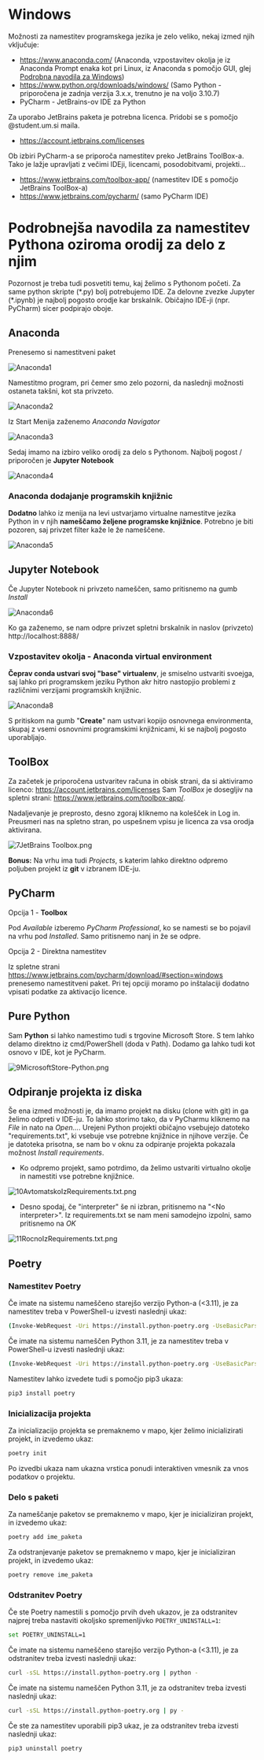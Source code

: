 # Windows
Možnosti za namestitev programskega jezika je zelo veliko, nekaj izmed njih vključuje:
* https://www.anaconda.com/ (Anaconda, vzpostavitev okolja je iz Anaconda Prompt enaka kot pri Linux, iz Anaconda s pomočjo GUI, glej [Podrobna navodila za Windows](./podrobna-navodila/WINDOWS.md))
* https://www.python.org/downloads/windows/ (Samo Python - priporočena je zadnja verzija 3.x.x, trenutno je na voljo 3.10.7)
* PyCharm - JetBrains-ov IDE za Python 

Za uporabo JetBrains paketa je potrebna licenca. Pridobi se s pomočjo @student.um.si maila.
* https://account.jetbrains.com/licenses

Ob izbiri PyCharm-a se priporoča namestitev preko JetBrains ToolBox-a. Tako je lažje upravljati z večimi IDEji, licencami, posodobitvami, projekti...
* https://www.jetbrains.com/toolbox-app/ (namestitev IDE s pomočjo JetBrains ToolBox-a)
* https://www.jetbrains.com/pycharm/ (samo PyCharm IDE)

# Podrobnejša navodila za namestitev Pythona oziroma orodij za delo z njim
Pozornost je treba tudi posvetiti temu, kaj želimo s Pythonom početi. Za same python skripte (\*.py) bolj potrebujemo IDE. Za delovne zvezke Jupyter (\*.ipynb) je najbolj pogosto orodje kar brskalnik. Običajno IDE-ji (npr. PyCharm) sicer podpirajo oboje.

## Anaconda
Prenesemo si namestitveni paket

![Anaconda1](./slike/1Anaconda.png)

Namestitmo program, pri čemer smo zelo pozorni, da naslednji možnosti ostaneta takšni, kot sta privzeto. 

![Anaconda2](./slike/2Anaconda2022.05(64-bit).png)

Iz Start Menija zaženemo *Anaconda Navigator*

![Anaconda3](./slike/3AnacondaStartMenu.png)

Sedaj imamo na izbiro veliko orodij za delo s Pythonom. Najbolj pogost / priporočen je **Jupyter Notebook**

![Anaconda4](./slike/4AnacondaNavigator.png)

### Anaconda dodajanje programskih knjižnic
**Dodatno** lahko iz menija na levi ustvarjamo virtualne namestitve jezika Python in v njih **nameščamo željene programske knjižnice**. Potrebno je biti pozoren, saj privzet filter kaže le že nameščene.

![Anaconda5](./slike/5AnacondaNavigator.png)

## Jupyter Notebook
Če Jupyter Notebook ni privzeto nameščen, samo pritisnemo na gumb *Install*

![Anaconda6](./slike/6AnacondaNavigatorJupyter.png)

Ko ga zaženemo, se nam odpre privzet spletni brskalnik in naslov (privzeto) http://localhost:8888/ 

### Vzpostavitev okolja - Anaconda virtual environment
**Čeprav conda ustvari svoj "base" virtualenv**, je smiselno ustvariti svoejga, saj lahko pri programskem jeziku Python akr hitro nastopjio problemi z različnimi verzijami programskih knjižnic. 

![Anaconda8](./slike/8AnacondaVirtualEnv.png)

S pritiskom na gumb "**Create**" nam ustvari kopijo osnovnega environmenta, skupaj z vsemi osnovnimi programskimi knjižnicami, ki se najbolj pogosto uporabljajo.

## ToolBox

Za začetek je priporočena ustvaritev računa in obisk strani, da si aktiviramo licenco: https://account.jetbrains.com/licenses 
Sam *ToolBox* je dosegljiv na spletni strani: https://www.jetbrains.com/toolbox-app/.

Nadaljevanje je preprosto, desno zgoraj kliknemo na kolešček in Log in. Preusmeri nas na spletno stran, po uspešnem vpisu je licenca za vsa orodja aktivirana.

![7JetBrains Toolbox.png](./slike/7JetBrainsToolbox.png)

**Bonus:** Na vrhu ima tudi *Projects*, s katerim lahko direktno odpremo poljuben projekt iz **git** v izbranem IDE-ju.

## PyCharm
Opcija 1 - **Toolbox**

Pod *Available* izberemo *PyCharm Professional*, ko se namesti se bo pojavil na vrhu pod *Installed*. Samo pritisnemo nanj in že se odpre. 

Opcija 2 - Direktna namestitev

Iz spletne strani https://www.jetbrains.com/pycharm/download/#section=windows prenesemo namestitveni paket. Pri tej opciji moramo po inštalaciji dodatno vpisati podatke za aktivacijo licence.

## Pure Python
Sam **Python** si lahko namestimo tudi s trgovine Microsoft Store. S tem lahko delamo direktno iz cmd/PowerShell (doda v Path). Dodamo ga lahko tudi kot osnovo v IDE, kot je PyCharm. 

![9MicrosoftStore-Python.png](./slike/9MicrosoftStore-Python.png)

## Odpiranje projekta iz diska

Še ena izmed možnosti je, da imamo projekt na disku (clone with git) in ga želimo odpreti v IDE-ju. To lahko storimo tako, da v PyCharmu kliknemo na *File* in nato na *Open...*.
Urejeni Python projekti običajno vsebujejo datoteko "requirements.txt", ki vsebuje vse potrebne knjižnice in njihove verzije. Če je datoteka prisotna, se nam bo v oknu za odpiranje projekta pokazala možnost *Install requirements*. 

* Ko odpremo projekt, samo potrdimo, da želimo ustvariti virtualno okolje in namestiti vse potrebne knjižnice.

![10AvtomatskoIzRequirements.txt.png](./slike/10AvtomatskoIzRequirements.txt.png)

* Desno spodaj, če "interpreter" še ni izbran, pritisnemo na "\<No interpreter\>". Iz requirements.txt se nam meni samodejno izpolni, samo pritisnemo na *OK*

![11RocnoIzRequirements.txt.png](./slike/11RocnoIzRequirements.txt.png)

## Poetry
### Namestitev Poetry
Če imate na sistemu nameščeno starejšo verzijo Python-a (<3.11), je za namestitev treba v PowerShell-u izvesti naslednji ukaz:
```bash
(Invoke-WebRequest -Uri https://install.python-poetry.org -UseBasicParsing).Content | python -
```
Če imate na sistemu nameščen Python 3.11, je za namestitev treba v PowerShell-u izvesti naslednji ukaz:
```bash
(Invoke-WebRequest -Uri https://install.python-poetry.org -UseBasicParsing).Content | py -
```
Namestitev lahko izvedete tudi s pomočjo pip3 ukaza:
```bash
pip3 install poetry
```
### Inicializacija projekta
Za inicializacijo projekta se premaknemo v mapo, kjer želimo inicializirati projekt, in izvedemo ukaz:
```bash
poetry init
```
Po izvedbi ukaza nam ukazna vrstica ponudi interaktiven vmesnik za vnos podatkov o projektu.
### Delo s paketi
Za nameščanje paketov se premaknemo v mapo, kjer je inicializiran projekt, in izvedemo ukaz:
```bash
poetry add ime_paketa
```
Za odstranjevanje paketov se premaknemo v mapo, kjer je inicializiran projekt, in izvedemo ukaz:
```bash
poetry remove ime_paketa
```
### Odstranitev Poetry
Če ste Poetry namestili s pomočjo prvih dveh ukazov, je za odstranitev najprej treba nastaviti okoljsko spremenljivko ``POETRY_UNINSTALL=1``:
```bash
set POETRY_UNINSTALL=1
```
Če imate na sistemu nameščeno starejšo verzijo Python-a (<3.11), je za odstranitev treba izvesti naslednji ukaz:
```bash
curl -sSL https://install.python-poetry.org | python -
```
Če imate na sistemu nameščen Python 3.11, je za odstranitev treba izvesti naslednji ukaz:
```bash
curl -sSL https://install.python-poetry.org | py -
```
Če ste za namestitev uporabili pip3 ukaz, je za odstranitev treba izvesti naslednji ukaz:
```bash
pip3 uninstall poetry
```